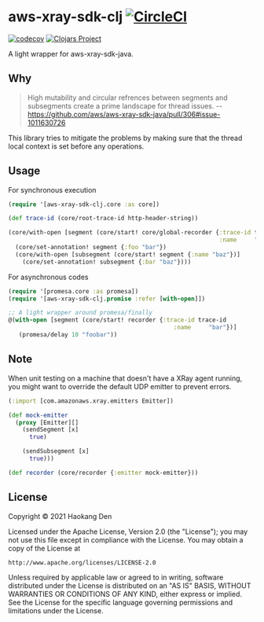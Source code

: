 # aws-xray-sdk-clj [![CircleCI](https://circleci.com/gh/hden/aws-xray-sdk-clj/tree/main.svg?style=svg)](https://circleci.com/gh/hden/aws-xray-sdk-clj/tree/main)
 [![codecov](https://codecov.io/gh/hden/aws-xray-sdk-clj/branch/main/graph/badge.svg?token=YHH1W6IGIW)](https://codecov.io/gh/hden/aws-xray-sdk-clj) [![Clojars Project](https://img.shields.io/clojars/v/com.github.hden/aws-xray-sdk-clj.svg)](https://clojars.org/com.github.hden/aws-xray-sdk-clj)

A light wrapper for aws-xray-sdk-java.

## Why

> High mutability and circular refrences between segments and subsegments create a prime landscape for thread issues. -- https://github.com/aws/aws-xray-sdk-java/pull/306#issue-1011630726

This library tries to mitigate the problems by making sure that the thread local
context is set before any operations.

## Usage

For synchronous execution

```clj
(require '[aws-xray-sdk-clj.core :as core])

(def trace-id (core/root-trace-id http-header-string))

(core/with-open [segment (core/start! core/global-recorder {:trace-id trace-id
                                                            :name     "foo"})]
  (core/set-annotation! segment {:foo "bar"})
  (core/with-open [subsegment (core/start! segment {:name "baz"})]
    (core/set-annotation! subsegment {:bar "baz"})))
```

For asynchronous codes

```clj
(require '[promesa.core :as promesa])
(require '[aws-xray-sdk-clj.promise :refer [with-open]])

;; A light wrapper around promesa/finally
@(with-open [segment (core/start! recorder {:trace-id trace-id
                                               :name     "bar"})]
   (promesa/delay 10 "foobar"))
```

## Note

When unit testing on a machine that doesn't have a XRay agent running,
you might want to override the default UDP emitter to prevent errors.

```clj
(:import [com.amazonaws.xray.emitters Emitter])

(def mock-emitter
  (proxy [Emitter][]
    (sendSegment [x]
      true)

    (sendSubsegment [x]
      true)))

(def recorder (core/recorder {:emitter mock-emitter}))
```

## License

Copyright © 2021 Haokang Den

Licensed under the Apache License, Version 2.0 (the "License");
you may not use this file except in compliance with the License.
You may obtain a copy of the License at

    http://www.apache.org/licenses/LICENSE-2.0

Unless required by applicable law or agreed to in writing, software
distributed under the License is distributed on an "AS IS" BASIS,
WITHOUT WARRANTIES OR CONDITIONS OF ANY KIND, either express or implied.
See the License for the specific language governing permissions and
limitations under the License.
